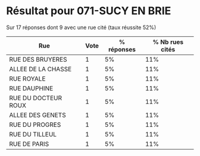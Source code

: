 # Résultat pour 071-SUCY EN BRIE

Sur 17 réponses dont 9 avec une rue cité (taux réussite 52%)

| Rue | Vote | % réponses | % Nb rues cités|
|-----|------|------------|----------------|
| RUE DES BRUYERES | 1 | 5% | 11%|
| ALLEE DE LA CHASSE | 1 | 5% | 11%|
| RUE ROYALE | 1 | 5% | 11%|
| RUE DAUPHINE | 1 | 5% | 11%|
| RUE DU DOCTEUR ROUX | 1 | 5% | 11%|
| ALLEE DES GENETS | 1 | 5% | 11%|
| RUE DU PROGRES | 1 | 5% | 11%|
| RUE DU TILLEUL | 1 | 5% | 11%|
| RUE DE PARIS | 1 | 5% | 11%|
